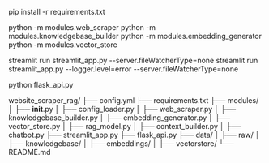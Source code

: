 pip install -r requirements.txt

python -m modules.web_scraper
python -m modules.knowledgebase_builder
python -m modules.embedding_generator
python -m modules.vector_store

streamlit run streamlit_app.py --server.fileWatcherType=none
streamlit run streamlit_app.py --logger.level=error --server.fileWatcherType=none


python flask_api.py


website_scraper_rag/
├── config.yml
├── requirements.txt
├── modules/
│   ├── __init__.py
│   ├── config_loader.py
│   ├── web_scraper.py
│   ├── knowledgebase_builder.py
│   ├── embedding_generator.py
│   ├── vector_store.py
│   ├── rag_model.py
│   ├── context_builder.py
│   ├── chatbot.py
├── streamlit_app.py
├── flask_api.py
├── data/
│   ├── raw/
│   ├── knowledgebase/
│   ├── embeddings/
│   ├── vectorstore/
└── README.md